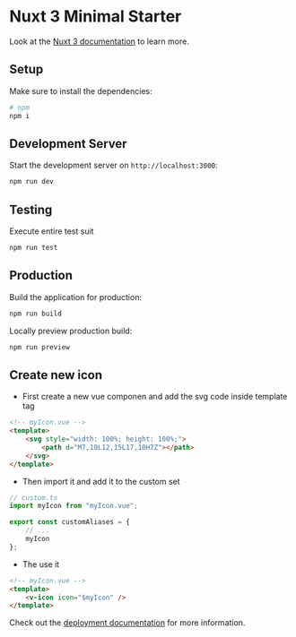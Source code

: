 # Nuxt 3 Minimal Starter

Look at the [Nuxt 3 documentation](https://nuxt.com/docs/getting-started/introduction) to learn more.

## Setup

Make sure to install the dependencies:

```bash
# npm
npm i
```

## Development Server

Start the development server on `http://localhost:3000`:

```bash
npm run dev
```

## Testing

Execute entire test suit

```bash
npm run test
```

## Production

Build the application for production:

```bash
npm run build
```

Locally preview production build:

```bash
npm run preview
```

## Create new icon
- First create a new vue componen and add the svg code inside template tag
``` html
<!-- myIcon.vue -->
<template>
    <svg style="width: 100%; height: 100%;">
        <path d="M7,10L12,15L17,10H7Z"></path>
    </svg>
</template>
```
- Then import it and add it to the custom set
``` typescript 
// custom.ts
import myIcon from "myIcon.vue";

export const customAliases = {
    // ...
    myIcon
};
```
- The use it
``` html
<!-- myIcon.vue -->
<template>
    <v-icon icon="$myIcon" />
</template>
```

Check out the [deployment documentation](https://nuxt.com/docs/getting-started/deployment) for more information.
